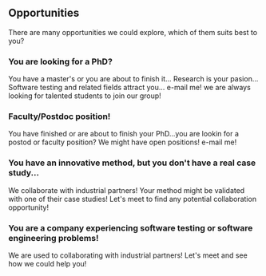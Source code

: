## Opportunities

There are many opportunities we could explore, which of them suits best to you?

### You are looking for a PhD?

You have a master's or you are about to finish it... Research is your pasion... Software testing and related fields attract you... e-mail me! we are always looking for talented students to join our group!

### Faculty/Postdoc position!

You have finished or are about to finish your PhD...you are lookin for a postod or faculty position? We might have open positions! e-mail me!

### You have an innovative method, but you don't have a real case study...

We collaborate with industrial partners! Your method might be validated with one of their case studies! Let's meet to find any potential collaboration opportunity!

### You are a company experiencing software testing or software engineering problems!

We are used to collaborating with industrial partners! Let's meet and see how we could help you!
